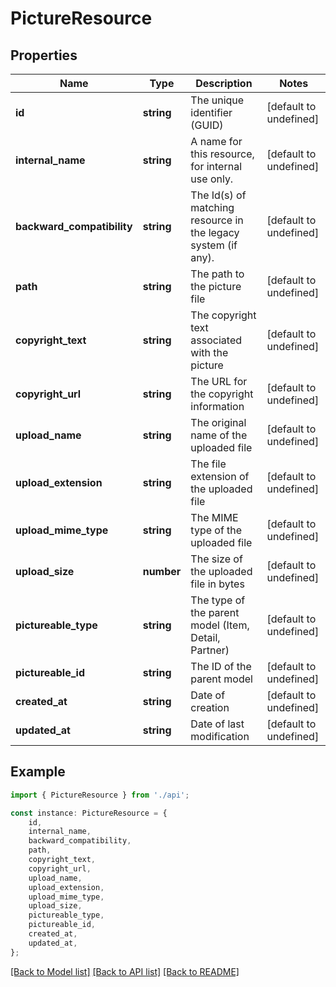 # PictureResource


## Properties

Name | Type | Description | Notes
------------ | ------------- | ------------- | -------------
**id** | **string** | The unique identifier (GUID) | [default to undefined]
**internal_name** | **string** | A name for this resource, for internal use only. | [default to undefined]
**backward_compatibility** | **string** | The Id(s) of matching resource in the legacy system (if any). | [default to undefined]
**path** | **string** | The path to the picture file | [default to undefined]
**copyright_text** | **string** | The copyright text associated with the picture | [default to undefined]
**copyright_url** | **string** | The URL for the copyright information | [default to undefined]
**upload_name** | **string** | The original name of the uploaded file | [default to undefined]
**upload_extension** | **string** | The file extension of the uploaded file | [default to undefined]
**upload_mime_type** | **string** | The MIME type of the uploaded file | [default to undefined]
**upload_size** | **number** | The size of the uploaded file in bytes | [default to undefined]
**pictureable_type** | **string** | The type of the parent model (Item, Detail, Partner) | [default to undefined]
**pictureable_id** | **string** | The ID of the parent model | [default to undefined]
**created_at** | **string** | Date of creation | [default to undefined]
**updated_at** | **string** | Date of last modification | [default to undefined]

## Example

```typescript
import { PictureResource } from './api';

const instance: PictureResource = {
    id,
    internal_name,
    backward_compatibility,
    path,
    copyright_text,
    copyright_url,
    upload_name,
    upload_extension,
    upload_mime_type,
    upload_size,
    pictureable_type,
    pictureable_id,
    created_at,
    updated_at,
};
```

[[Back to Model list]](../README.md#documentation-for-models) [[Back to API list]](../README.md#documentation-for-api-endpoints) [[Back to README]](../README.md)
